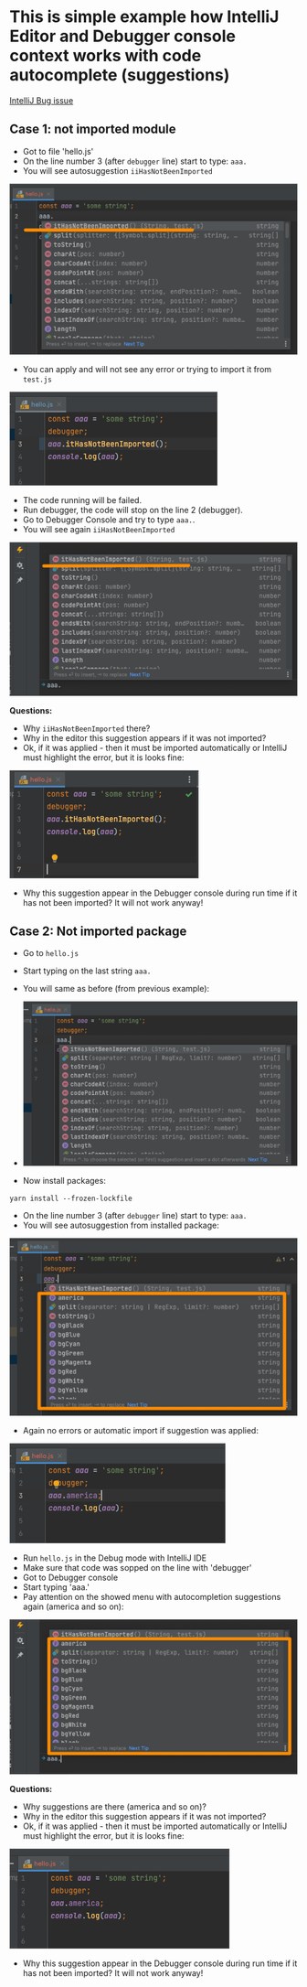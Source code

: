 # This is simple example how IntelliJ Editor and Debugger console context works with code autocomplete (suggestions)

[IntelliJ Bug issue](https://intellij-support.jetbrains.com/hc/en-us/community/posts/5101885176210--BUG-Debugger-console-doesn-t-auto-complete-on-macOS-12-3-and-IntelliJ-IDEA-2022-1-)


## Case 1: not imported module
- Got to file 'hello.js'
- On the line number 3 (after `debugger` line) start to type: `aaa.`
- You will see autosuggestion `iiHasNotBeenImported`

![img.png](img.png)

- You can apply and will not see any error or trying to import it from `test.js`

![img_9.png](img_9.png)

- The code running will be failed.
- Run debugger, the code will stop on the line 2 (debugger).
- Go to Debugger Console and try to type `aaa.`.
- You will see again `iiHasNotBeenImported`

![img_1.png](img_1.png)

**Questions:** 
- Why `iiHasNotBeenImported` there?
- Why in the editor this suggestion appears if it was not imported? 
- Ok, if it was applied - then it must be imported automatically or IntelliJ must highlight the error, but it is looks fine:

![img_3.png](img_3.png)

- Why this suggestion appear in the Debugger console during run time if it has not been imported? It will not work anyway!


## Case 2: Not imported package
- Go to `hello.js`
- Start typing on the last string `aaa.`
- You will same as before (from previous example):

- ![img_4.png](img_4.png)

- Now install packages:

```shell
yarn install --frozen-lockfile
```

- On the line number 3 (after `debugger` line) start to type: `aaa.`
- You will see autosuggestion from installed package: 

![img_10.png](img_10.png)
 
- Again no errors or automatic import if suggestion was applied:

![img_6.png](img_6.png)

- Run `hello.js` in the Debug mode with IntelliJ IDE
- Make sure that code was sopped on the line with 'debugger'
- Got to Debugger console
- Start typing 'aaa.'
- Pay attention on the showed menu with autocompletion suggestions again (america and so on):

![img_11.png](img_11.png)


**Questions:**
- Why suggestions are there (america and so on)?
- Why in the editor this suggestion appears if it was not imported?
- Ok, if it was applied - then it must be imported automatically or IntelliJ must highlight the error, but it is looks fine:

![img_8.png](img_8.png)

- Why this suggestion appear in the Debugger console during run time if it has not been imported? It will not work anyway!


